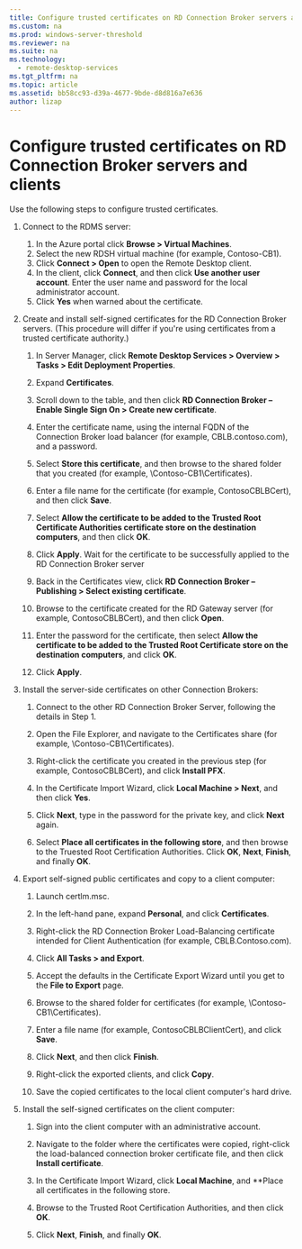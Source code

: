 ```yaml
---
title: Configure trusted certificates on RD Connection Broker servers and clients
ms.custom: na
ms.prod: windows-server-threshold
ms.reviewer: na
ms.suite: na
ms.technology: 
  - remote-desktop-services
ms.tgt_pltfrm: na
ms.topic: article
ms.assetid: bb58cc93-d39a-4677-9bde-d8d816a7e636
author: lizap
---
```

# Configure trusted certificates on RD Connection Broker servers and clients
Use the following steps to configure trusted certificates.  
  
1. Connect to the RDMS server:   
  
    1.  In the Azure portal click **Browse > Virtual Machines**.  
    2.  Select the new RDSH virtual machine (for example, Contoso-CB1).  
    3.  Click **Connect > Open** to open the Remote Desktop client.  
    4.  In the client, click **Connect**, and then click **Use another user account**. Enter the user name and password for the local administrator account.  
    5.  Click **Yes** when warned about the certificate.  
  
2. Create and install self-signed certificates for the RD Connection Broker servers. (This procedure will differ if you're using certificates from a trusted certificate authority.)  
  
    1. In Server Manager, click **Remote Desktop Services > Overview > Tasks > Edit Deployment Properties**.   
  
    2. Expand **Certificates**.   
  
    3. Scroll down to the table, and then click **RD Connection Broker – Enable Single Sign On > Create new certificate**.  
  
    4. Enter the certificate name, using the internal FQDN of the Connection Broker load balancer (for example,  CBLB.contoso.com), and a password.   
  
    5. Select **Store this certificate**, and then browse to the shared folder that you created (for example,  \Contoso-CB1\Certificates).  
  
    6. Enter a file name for the certificate (for example, ContosoCBLBCert), and then click **Save**.   
  
    7. Select **Allow the certificate to be added to the Trusted Root Certificate Authorities certificate store on the destination computers**, and then click **OK**.   
  
    8. Click **Apply**. Wait for the certificate to be successfully applied to the RD Connection Broker server   
  
    9. Back in the Certificates view, click **RD Connection Broker – Publishing > Select existing certificate**.   
  
    10. Browse to the certificate created for the RD Gateway server (for example, ContosoCBLBCert), and then click **Open**.   
  
    11. Enter the password for the certificate, then select **Allow the certificate to be added to the Trusted Root Certificate store on the destination computers**, and click **OK**.   
  
    12. Click **Apply**.   
  
3. Install the server-side certificates on other Connection Brokers:  
  
    1. Connect to the other RD Connection Broker Server, following the details in Step 1.   
  
    2. Open the File Explorer, and navigate to the Certificates share (for example, \Contoso-CB1\Certificates).   
  
    3. Right-click the certificate you created in the previous step (for example, ContosoCBLBCert), and click **Install PFX**.   
  
    4. In the Certificate Import Wizard, click **Local Machine > Next**, and then click **Yes**.   
  
    5. Click **Next**, type in the password for the private key, and click **Next** again.   
  
    6. Select **Place all certificates in the following store**, and then browse to the Truested Root Certification Authorities. Click **OK**, **Next**, **Finish**, and finally **OK**.   
  
4. Export self-signed public certificates and copy to a client computer:   
  
    1. Launch certlm.msc.  
  
    2. In the left-hand pane, expand **Personal**, and click **Certificates**.  
  
    3. Right-click the RD Connection Broker Load-Balancing certificate intended for Client Authentication (for example, CBLB.Contoso.com).   
  
    4. Click **All Tasks > and Export**.   
  
    5. Accept the defaults in the Certificate Export Wizard until you get to the **File to Export** page.   
  
    6. Browse to the shared folder for certificates (for example, \Contoso-CB1\Certificates).    
  
    8. Enter a file name (for example, ContosoCBLBClientCert), and click **Save**.   
  
    9. Click **Next**, and then click **Finish**.   
  
    10. Right-click the exported clients, and click **Copy**.   
  
    11. Save the copied certificates to the local client computer's hard drive.   
  
5. Install the self-signed certificates on the client computer:   
  
    1. Sign into the client computer with an administrative account.  
  
    2. Navigate to the folder where the certificates were copied, right-click the load-balanced connection broker certificate file, and then click **Install certificate**.   
  
    3. In the Certificate Import Wizard, click **Local Machine**, and **Place all certificates in the following store.  
      
    4. Browse to the Trusted Root Certification Authorities, and then click **OK**.  
      
    5. Click **Next**, **Finish**, and finally **OK**.   

